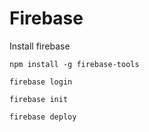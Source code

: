 # Firebase
Install firebase 

```npm install -g firebase-tools```

```firebase login```


```firebase init```

```firebase deploy```

